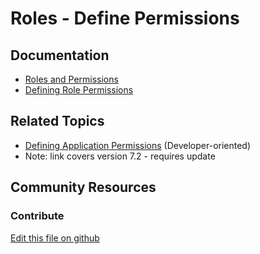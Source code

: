 # Roles - Define Permissions

## Documentation

* [Roles and Permissions](https://learn.liferay.com/dxp/7.x/en/users-and-permissions/roles_and_permissions.html)
* [Defining Role Permissions](https://learn.liferay.com/dxp/7.x/en/users-and-permissions/roles-and-permissions/defining-role-permissions.html)

## Related Topics

* [Defining Application Permissions](https://portal.liferay.dev/docs/7-2/frameworks/-/knowledge_base/f/defining-application-permissions) (Developer-oriented)
* Note: link covers version 7.2 - requires update

## Community Resources


### Contribute

[Edit this file on github](https://github.com/olafk/controlpanel-documentation-docs/blob/master/md/73en/com_liferay_roles_admin_web_portlet_RolesAdminPortlet/define-permissions.md)
